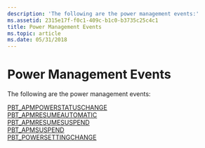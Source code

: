 ```yaml
---
description: 'The following are the power management events:'
ms.assetid: 2315e17f-f0c1-409c-b1c0-b3735c25c4c1
title: Power Management Events
ms.topic: article
ms.date: 05/31/2018
---
```


# Power Management Events

The following are the power management events:

<dl>

[PBT\_APMPOWERSTATUSCHANGE](pbt-apmpowerstatuschange.md)  
[PBT\_APMRESUMEAUTOMATIC](pbt-apmresumeautomatic.md)  
[PBT\_APMRESUMESUSPEND](pbt-apmresumesuspend.md)  
[PBT\_APMSUSPEND](pbt-apmsuspend.md)  
[PBT\_POWERSETTINGCHANGE](pbt-powersettingchange.md)  
</dl>

 

 



